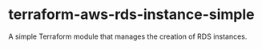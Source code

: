# terraform-aws-rds-instance-simple
A simple Terraform module that manages the creation of RDS instances.
